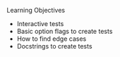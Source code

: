 Learning Objectives
- Interactive tests
- Basic option flags to create tests
- How to find edge cases
- Docstrings to create tests
